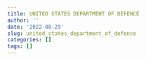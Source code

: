 ```yaml
---
title: UNITED STATES DEPARTMENT OF DEFENCE
author: ''
date: '2022-08-29'
slug: united_states_department_of_defence
categories: []
tags: []
---
```

